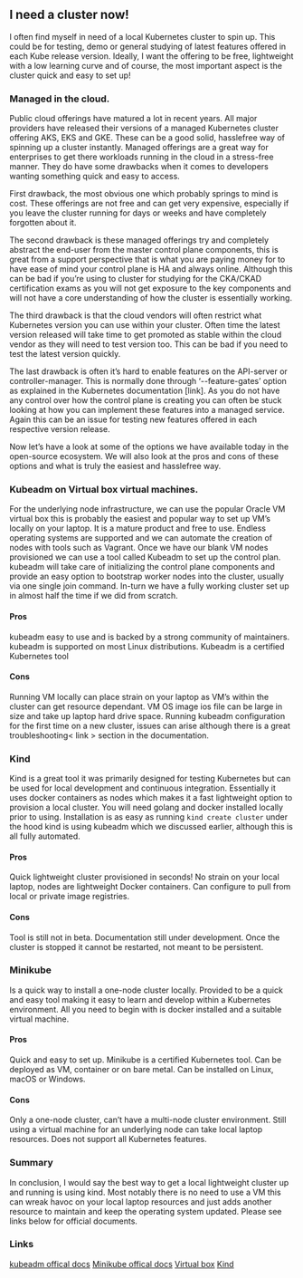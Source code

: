 ## I need a cluster now!

I often find myself in need of a local Kubernetes cluster to spin up. This could be for testing, demo or general studying of latest features offered in each Kube release version.  Ideally, I want the offering to be free, lightweight with a low learning curve and of course, the most important aspect is the cluster quick and easy to set up!

### Managed in the cloud.

Public cloud offerings have matured a lot in recent years. All major providers have released their versions of a managed Kubernetes cluster offering AKS, EKS and GKE. These can be a good solid, hasslefree way of spinning up a cluster instantly. Managed offerings are a great way for enterprises to get there workloads running in the cloud in a stress-free manner. They do have some drawbacks when it comes to developers wanting something quick and easy to access.

First drawback, the most obvious one which probably springs to mind is cost. These offerings are not free and can get very expensive, especially if you leave the cluster running for days or weeks and have completely forgotten about it.

The second drawback is these managed offerings try and completely abstract the end-user from the master control plane components, this is great from a support perspective that is what you are paying money for to have ease of mind your control plane is HA and always online. 
Although this can be bad if you’re using to cluster for studying for the CKA/CKAD certification exams as you will not get exposure to the key components and will not have a core understanding of how the cluster is essentially working.

The third drawback is that the cloud vendors will often restrict what Kubernetes version you can use within your cluster. Often time the latest version released will take time to get promoted as stable within the cloud vendor as they will need to test version too. This can be bad if you need to test the latest version quickly.

The last drawback is often it’s hard to enable features on the API-server or controller-manager.
This is normally done through ‘--feature-gates’ option as explained in the Kubernetes documentation [link]. As you do not have any control over how the control plane is creating you can often be stuck looking at how you can implement these features into a managed service. Again this can be an issue for testing new features offered in each respective version release.


Now let’s have a look at some of the options we have available today in the open-source ecosystem. We will also look at the pros and cons of these options and what is truly the easiest and hasslefree way. 


### Kubeadm on Virtual box virtual machines.

For the underlying node infrastructure, we can use the popular Oracle VM virtual box this is probably the easiest and popular way to set up VM’s locally on your laptop. It is a mature product and free to use. Endless operating systems are supported and we can automate the creation of nodes with tools such as Vagrant.
Once we have our blank VM nodes provisioned we can use a tool called Kubeadm to set up the control plan. kubeadm will take care of initializing the control plane components and provide an easy option to bootstrap worker nodes into the cluster, usually via one single join command. In-turn we have a fully working cluster set up in almost half the time if we did from scratch. 

#### Pros
kubeadm easy to use and is backed by a strong community of maintainers.
kubeadm is supported on most Linux distributions.
Kubeadm is a certified Kubernetes tool 

#### Cons
Running VM locally can place strain on your laptop as VM’s within the cluster can get resource dependant.
VM OS image ios file can be large in size and take up laptop hard drive space.
Running kubeadm configuration for the first time on a new cluster, issues can arise although there is a great troubleshooting< link > section in the documentation.


### Kind

Kind is a great tool it was primarily designed for testing Kubernetes but can be used for local development and continuous integration. Essentially it uses docker containers as nodes which makes it a fast lightweight option to provision a local cluster. You will need golang and docker installed locally prior to using. Installation is as easy as running `kind create cluster` under the hood kind is using kubeadm which we discussed earlier, although this is all fully automated.

#### Pros
Quick lightweight cluster provisioned in seconds!
No strain on your local laptop, nodes are lightweight Docker containers.
Can configure to pull from local or private image registries.

#### Cons
Tool is still not in beta.
Documentation still under development.
Once the cluster is stopped it cannot be restarted, not meant to be persistent.

### Minikube 

Is a quick way to install a one-node cluster locally. Provided to be a quick and easy tool making it easy to learn and develop within a Kubernetes environment. All you need to begin with is docker installed and a suitable virtual machine. 

#### Pros
Quick and easy to set up.
Minikube is a certified Kubernetes tool.
Can be deployed as VM, container or on bare metal.
Can be installed on Linux, macOS or Windows.

#### Cons
Only a one-node cluster, can’t have a multi-node cluster environment.
Still using a virtual machine for an underlying node can take local laptop resources.
Does not support all Kubernetes features.

### Summary

In conclusion, I would say the best way to get a local lightweight cluster up and running is using kind. Most notably there is no need to use a VM this can wreak havoc on your local laptop resources and just adds another resource to maintain and keep the operating system updated.
Please see links below for official documents.

### Links

[kubeadm offical docs](https://kubernetes.io/docs/setup/production-environment/tools/kubeadm/create-cluster-kubeadm/)
[Minikube offical docs](https://kubernetes.io/docs/tasks/tools/install-minikube/)
[Virtual box](https://www.virtualbox.org/)
[Kind](https://kind.sigs.k8s.io/) 


